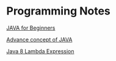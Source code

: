# Programming Notes

[JAVA for Beginners ](Programming%20Notes%205c41101721c84a5888c1fc90243a6bd3/JAVA%20for%20Beginners%2057547adb96234e95a085593ef90641c0.md)

[Advance concept of JAVA](Programming%20Notes%205c41101721c84a5888c1fc90243a6bd3/Advance%20concept%20of%20JAVA%2026c9efde4d9247a9afb7048426bc2636.md)

[Java 8 Lambda Expression](Programming%20Notes%205c41101721c84a5888c1fc90243a6bd3/Java%208%20Lambda%20Expression%201f1b46fe170d4214a5b69429fdcdd1dc.md)